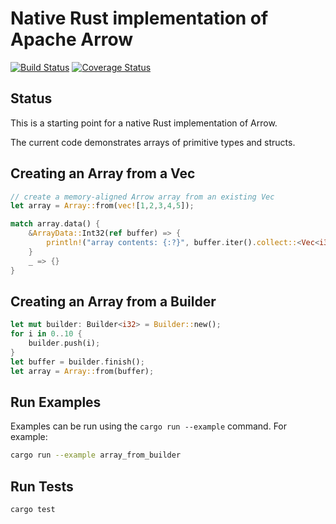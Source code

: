<!---
  Licensed to the Apache Software Foundation (ASF) under one
  or more contributor license agreements.  See the NOTICE file
  distributed with this work for additional information
  regarding copyright ownership.  The ASF licenses this file
  to you under the Apache License, Version 2.0 (the
  "License"); you may not use this file except in compliance
  with the License.  You may obtain a copy of the License at

    http://www.apache.org/licenses/LICENSE-2.0

  Unless required by applicable law or agreed to in writing,
  software distributed under the License is distributed on an
  "AS IS" BASIS, WITHOUT WARRANTIES OR CONDITIONS OF ANY
  KIND, either express or implied.  See the License for the
  specific language governing permissions and limitations
  under the License.
-->

# Native Rust implementation of Apache Arrow

[![Build Status](https://travis-ci.org/apache/arrow.svg?branch=master)](https://travis-ci.org/apache/arrow)
[![Coverage Status](https://coveralls.io/repos/github/apache/arrow/badge.svg)](https://coveralls.io/github/apache/arrow)

## Status

This is a starting point for a native Rust implementation of Arrow.

The current code demonstrates arrays of primitive types and structs.

## Creating an Array from a Vec

```rust
// create a memory-aligned Arrow array from an existing Vec
let array = Array::from(vec![1,2,3,4,5]);

match array.data() {
    &ArrayData::Int32(ref buffer) => {
        println!("array contents: {:?}", buffer.iter().collect::<Vec<i32>>());
    }
    _ => {}
}
```

## Creating an Array from a Builder

```rust
let mut builder: Builder<i32> = Builder::new();
for i in 0..10 {
    builder.push(i);
}
let buffer = builder.finish();
let array = Array::from(buffer);
```

## Run Examples

Examples can be run using the `cargo run --example` command. For example:

```bash
cargo run --example array_from_builder
```

## Run Tests

```bash
cargo test
```
